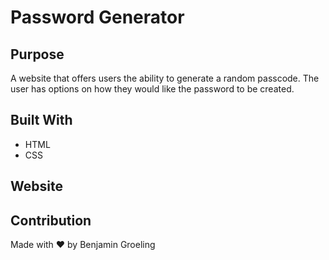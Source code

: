 # Password Generator

## Purpose
A website that offers users the ability to generate a random passcode. The user has options on how they would like the password to be created. 

## Built With
* HTML
* CSS

## Website


## Contribution
Made with ❤️ by Benjamin Groeling


